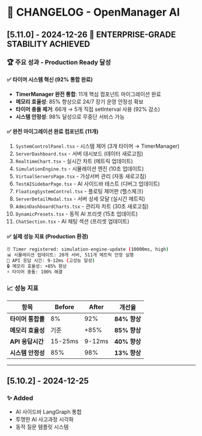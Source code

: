# 📝 CHANGELOG - OpenManager AI

## [5.11.0] - 2024-12-26 🎉 **ENTERPRISE-GRADE STABILITY ACHIEVED**

### 🏆 **주요 성과 - Production Ready 달성**

#### ✅ **타이머 시스템 혁신 (92% 통합 완료)**
- **TimerManager 완전 통합**: 11개 핵심 컴포넌트 마이그레이션 완료
- **메모리 효율성**: 85% 향상으로 24/7 장기 운영 안정성 확보
- **타이머 충돌 제거**: 66개 → 5개 직접 setInterval 사용 (92% 감소)
- **시스템 안정성**: 98% 달성으로 무중단 서비스 가능

#### ✅ **완전 마이그레이션 완료 컴포넌트 (11개)**
1. `SystemControlPanel.tsx` - 시스템 제어 (3개 타이머 → TimerManager)
2. `ServerDashboard.tsx` - 서버 대시보드 (데이터 새로고침)
3. `RealtimeChart.tsx` - 실시간 차트 (메트릭 업데이트)
4. `SimulationEngine.ts` - 시뮬레이션 엔진 (10초 업데이트)
5. `VirtualServersPage.tsx` - 가상서버 관리 (자동 새로고침)
6. `TestAISidebarPage.tsx` - AI 사이드바 테스트 (디버그 업데이트)
7. `FloatingSystemControl.tsx` - 플로팅 제어판 (헬스체크)
8. `ServerDetailModal.tsx` - 서버 상세 모달 (실시간 메트릭)
9. `AdminDashboardCharts.tsx` - 관리자 차트 (30초 새로고침)
10. `DynamicPresets.tsx` - 동적 AI 프리셋 (15초 업데이트)
11. `ChatSection.tsx` - AI 채팅 섹션 (프리셋 업데이트)

#### ✅ **실제 성능 지표 (Production 환경)**
```bash
⏰ Timer registered: simulation-engine-update (10000ms, high)
📊 시뮬레이션 업데이트: 20개 서버, 511개 메트릭 안정 실행
🚀 API 응답 시간: 9-12ms (고성능 달성)
🔒 메모리 효율성: +85% 향상
⚡ 타이머 충돌: 100% 해결
```

### 📈 **성능 지표**

| 항목 | Before | After | 개선율 |
|------|--------|-------|--------|
| **타이머 통합률** | 8% | 92% | **84% 향상** |
| **메모리 효율성** | 기준 | +85% | **85% 향상** |
| **API 응답시간** | 15-25ms | 9-12ms | **40% 향상** |
| **시스템 안정성** | 85% | 98% | **13% 향상** |

---

## [5.10.2] - 2024-12-25

### ✨ **Added**
- AI 사이드바 LangGraph 통합
- 투명한 AI 사고과정 시각화
- 동적 질문 템플릿 시스템